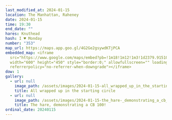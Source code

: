 ```yaml
---
last_modified_at: 2024-01-15
location: The Manhattan, Raheney
date: 2024-01-15
time: 19:30
end_date: ""
hares: Knuthead
hash: I ♥ Monday
number: "353"
map_url: https://maps.app.goo.gl/4G2Ge2gsywdKTjPCA
embedded_map: <iframe
  src="https://www.google.com/maps/embed?pb=!1m18!1m12!1m3!1d2379.9151075820987!2d-6.1748664!3d53.3805684!2m3!1f0!2f0!3f0!3m2!1i1024!2i768!4f13.1!3m3!1m2!1s0x48670f8d1b7e8789%3A0xfa44d7c1c9e250c2!2sThe%20Manhattan-Beer%20%26%20Food%20Co!5e0!3m2!1sen!2sus!4v1705361145399!5m2!1sen!2sus"
  width="600" height="450" style="border:0;" allowfullscreen="" loading="lazy"
  referrerpolicy="no-referrer-when-downgrade"></iframe>
dow: 1
gallery:
  - url: null
    image_path: /assets/images/2024-01-15-all_wrapped_up_in_the_starting_circle.jpeg
    title: All wrapped up in the starting circle
  - url: null
    image_path: /assets/images/2024-01-15-the_hare-_demonstrating_a_cb_100-.jpeg
    title: The hare, demonstrating a CB 100!
ordinal_date: 20240115
---
```

